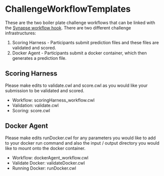 # ChallengeWorkflowTemplates

These are the two boiler plate challenge workflows that can be linked with the [Synapse workflow hook](https://github.com/Sage-Bionetworks/SynapseWorkflowHook).  There are two different challenge infrastructures:

1. Scoring Harness - Participants submit prediction files and these files are validated and scored.
2. Docker Agent - Participants submit a docker container, which then generates a prediction file.


## Scoring Harness
Please make edits to validate.cwl and score.cwl as you would like your submission to be validated and scored.
* Workflow: scoringHarness_workflow.cwl
* Validation: validate.cwl
* Scoring: score.cwl


## Docker Agent
Please make edits runDocker.cwl for any parameters you would like to add to your docker run command and also the input / output directory you would like to mount onto the docker container.
* Workflow: dockerAgent_workflow.cwl
* Validate Docker: validateDocker.cwl
* Running Docker: runDocker.cwl
